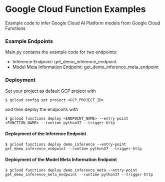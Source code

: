 # Google Cloud Function Examples

Example code to infer Google Cloud AI Platform models from Google Cloud Functions

### Example Endpoints

Main.py contains the example code for two endpoints:

* Inference Endpoint: get_demo_inference_endpoint
* Model Meta Information Endpoint: get_demo_inference_meta_endpoint


### Deployment

Set your project as default GCP project with
```
$ gcloud config set project <GCP_PROJECT_ID>
```

and then deploy the endpoints with
```
$ gcloud functions deploy <ENDPOINT_NAME> --entry-point <FUNCTION_NAME> --runtime python37 --trigger-http
```

#### Deployment of the Inference Endpoint

```
$ gcloud functions deploy demo_inference --entry-point get_demo_inference_endpoint --runtime python37 --trigger-http
```

#### Deployment of the Model Meta Information Endpoint

```
$ gcloud functions deploy demo_inference_meta --entry-point get_demo_inference_meta_endpoint --runtime python37 --trigger-http
```